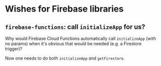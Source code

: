 # Wishes for Firebase libraries

## `firebase-functions`: call `initializeApp` for us?

Why would Firebase Cloud Functions automatically call `initializeApp` (with no params) when it's obvious that would be needed (e.g. a Firestore trigger)?

Now one needs to do both `initializeApp` and `getFirestore`.

